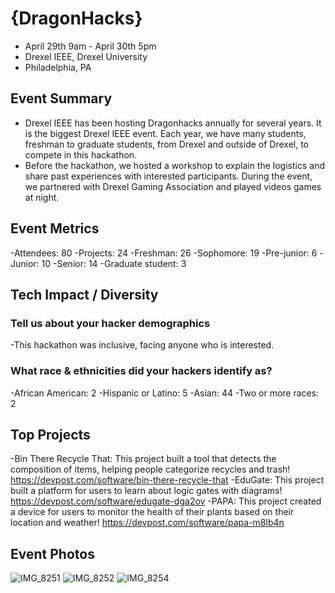  # {DragonHacks}
 - April 29th 9am - April 30th 5pm
 - Drexel IEEE, Drexel University
 - Philadelphia, PA  

## Event Summary
- Drexel IEEE has been hosting Dragonhacks annually for several years. It is the biggest Drexel IEEE event. Each year, we have many students, freshman to graduate students, from Drexel and outside of Drexel, to compete in this hackathon.
- Before the hackathon, we hosted a workshop to explain the logistics and share past experiences with interested participants. During the event, we partnered with Drexel Gaming Association and played videos games at night. 

## Event Metrics 
-Attendees: 80
-Projects: 24
-Freshman: 26
-Sophomore: 19
-Pre-junior: 6
-Junior: 10
-Senior: 14
-Graduate student: 3

## Tech Impact / Diversity 

### Tell us about your hacker demographics
-This hackathon was inclusive, facing anyone who is interested.

### What race & ethnicities did your hackers identify as?
-African American: 2
-Hispanic or Latino: 5
-Asian: 44
-Two or more races: 2

## Top Projects
-Bin There Recycle That: This project built a tool that detects the composition of items, helping people categorize recycles and trash! https://devpost.com/software/bin-there-recycle-that
-EduGate: This project built a platform for users to learn about logic gates with diagrams! https://devpost.com/software/edugate-dga2ov
-PAPA: This project created a device for users to monitor the health of their plants based on their location and weather! https://devpost.com/software/papa-m8lb4n

## Event Photos
![IMG_8251](https://github.com/MLH/GitHub-Education-Hackathon-Grant-Fund-2023/assets/139525097/d42045ab-ba6c-4748-bd18-c9844632d62f)
![IMG_8252](https://github.com/MLH/GitHub-Education-Hackathon-Grant-Fund-2023/assets/139525097/eba22e8a-6002-45ee-b9a1-b64c95fee81d)
![IMG_8254](https://github.com/MLH/GitHub-Education-Hackathon-Grant-Fund-2023/assets/139525097/fb623a1b-ade0-479d-a65c-c4000ada15f0)
